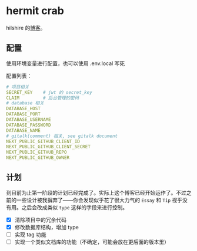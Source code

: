 # hermit crab

hilshire 的[博客](https://www.hilshire.cyou/)。

## 配置

使用环境变量进行配置，也可以使用 .env.local 写死

配置列表：
```yml
# 项目相关
SECRET_KEY    # jwt 的 secret_key
CLAIM         # 后台管理的密码
# database 相关
DATABASE_HOST
DATABASE_PORT
DATABASE_USERNAME
DATABASE_PASSWORD
DATABASE_NAME
# gitalk(comment) 相关, see gitalk document
NEXT_PUBLIC_GITHUB_CLIENT_ID
NEXT_PUBLIC_GITHUB_CLIENT_SECRET
NEXT_PUBLIC_GITHUB_REPO
NEXT_PUBLIC_GITHUB_OWNER
```


## 计划

到目前为止第一阶段的计划已经完成了。实际上这个博客已经开始运作了。不过之前的一些设计被我摒弃了——你会发现似乎花了很大力气的 `Essay` 和 `Tip` 视乎没有用。之后会改成类似 `type` 这样的字段来进行控制。

- [x] 清除项目中的冗余代码
- [x] 修改数据库结构，增加 type
- [ ] 实现 tag 功能
- [ ] 实现一个类似文档库的功能（不确定，可能会放在更后面的版本里）